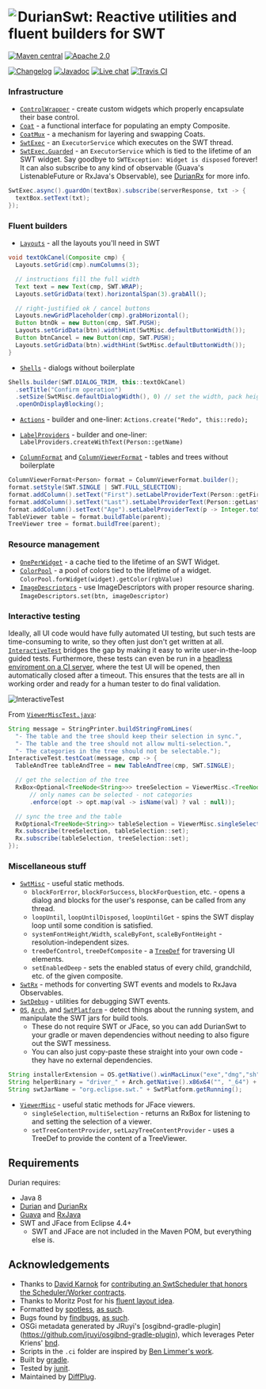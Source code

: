 # <img align="left" src="durian-swt.png"> DurianSwt: Reactive utilities and fluent builders for SWT

<!---freshmark shields
output = [
    link(shield('Maven central', 'mavencentral', 'com.diffplug.durian:durian-swt', 'blue'), 'https://search.maven.org/artifact/com.diffplug.durian/durian-swt'),
    link(shield('Apache 2.0', 'license', 'apache-2.0', 'blue'), 'https://tldrlegal.com/license/apache-license-2.0-(apache-2.0)'),
    '',
    link(shield('Changelog', 'changelog', versionLast, 'brightgreen'), 'CHANGES.md'),
    link(shield('Javadoc', 'javadoc', 'yes', 'brightgreen'), 'https://javadoc.io/static/com.diffplug.durian/durian-swt/{{versionLast}}/overview-summary.html'),
    link(shield('Live chat', 'gitter', 'chat', 'brightgreen'), 'https://gitter.im/diffplug/durian'),
    link(image('Travis CI', 'https://travis-ci.org/diffplug/durian-swt.svg?branch=master'), 'https://travis-ci.org/diffplug/durian-swt'),
    ].join('\n');
-->
[![Maven central](https://img.shields.io/badge/mavencentral-com.diffplug.durian%3Adurian--swt-blue.svg)](https://search.maven.org/artifact/com.diffplug.durian/durian-swt)
[![Apache 2.0](https://img.shields.io/badge/license-apache--2.0-blue.svg)](https://tldrlegal.com/license/apache-license-2.0-(apache-2.0))

[![Changelog](https://img.shields.io/badge/changelog-3.4.0-brightgreen.svg)](CHANGES.md)
[![Javadoc](https://img.shields.io/badge/javadoc-yes-brightgreen.svg)](https://javadoc.io/static/com.diffplug.durian/durian-swt/3.4.0/overview-summary.html)
[![Live chat](https://img.shields.io/badge/gitter-chat-brightgreen.svg)](https://gitter.im/diffplug/durian)
[![Travis CI](https://travis-ci.org/diffplug/durian-swt.svg?branch=master)](https://travis-ci.org/diffplug/durian-swt)
<!---freshmark /shields -->

<!---freshmark javadoc
output = prefixDelimiterReplace(input, 'https://javadoc.io/static/com.diffplug.durian/durian-swt/', '/', versionLast);
-->
### Infrastructure

* [`ControlWrapper`](https://javadoc.io/static/com.diffplug.durian/durian-swt/3.4.0/com/diffplug/common/swt/ControlWrapper.html) - create custom widgets which properly encapsulate their base control.
* [`Coat`](https://javadoc.io/static/com.diffplug.durian/durian-swt/3.4.0/com/diffplug/common/swt/Coat.html) - a functional interface for populating an empty Composite.
* [`CoatMux`](https://javadoc.io/static/com.diffplug.durian/durian-swt/3.4.0/com/diffplug/common/swt/CoatMux.html) - a mechanism for layering and swapping Coats.
* [`SwtExec`](https://javadoc.io/static/com.diffplug.durian/durian-swt/3.4.0/com/diffplug/common/swt/SwtExec.html) - an `ExecutorService` which executes on the SWT thread.
* [`SwtExec.Guarded`](https://javadoc.io/static/com.diffplug.durian/durian-swt/3.4.0/com/diffplug/common/swt/SwtExec.Guarded.html) - an `ExecutorService` which is tied to the lifetime of an SWT widget. Say goodbye to `SWTException: Widget is disposed` forever! It can also subscribe to any kind of observable (Guava's ListenableFuture or RxJava's Observable), see [DurianRx](https://github.com/diffplug/durian-rx) for more info.

```java
SwtExec.async().guardOn(textBox).subscribe(serverResponse, txt -> {
  textBox.setText(txt);
});
```

### Fluent builders

* [`Layouts`](https://javadoc.io/static/com.diffplug.durian/durian-swt/3.4.0/com/diffplug/common/swt/Layouts.html) - all the layouts you'll need in SWT

```java
void textOkCanel(Composite cmp) {
  Layouts.setGrid(cmp).numColumns(3);

  // instructions fill the full width
  Text text = new Text(cmp, SWT.WRAP);
  Layouts.setGridData(text).horizontalSpan(3).grabAll();

  // right-justified ok / cancel buttons
  Layouts.newGridPlaceholder(cmp).grabHorizontal();
  Button btnOk = new Button(cmp, SWT.PUSH);
  Layouts.setGridData(btn).widthHint(SwtMisc.defaultButtonWidth());
  Button btnCancel = new Button(cmp, SWT.PUSH);
  Layouts.setGridData(btn).widthHint(SwtMisc.defaultButtonWidth());
}
```

* [`Shells`](https://javadoc.io/static/com.diffplug.durian/durian-swt/3.4.0/com/diffplug/common/swt/Shells.html) - dialogs without boilerplate

```java
Shells.builder(SWT.DIALOG_TRIM, this::textOkCanel)
  .setTitle("Confirm operation")
  .setSize(SwtMisc.defaultDialogWidth(), 0) // set the width, pack height to fit contents
  .openOnDisplayBlocking();
```

* [`Actions`](https://javadoc.io/static/com.diffplug.durian/durian-swt/3.4.0/com/diffplug/common/swt/jface/Actions.html) - builder and one-liner:
`Actions.create("Redo", this::redo);`

* [`LabelProviders`](https://javadoc.io/static/com.diffplug.durian/durian-swt/3.4.0/com/diffplug/common/swt/jface/LabelProviders.html) - builder and one-liner:
`LabelProviders.createWithText(Person::getName)`

* [`ColumnFormat`](https://javadoc.io/static/com.diffplug.durian/durian-swt/3.4.0/com/diffplug/common/swt/ColumnFormat.html) and [`ColumnViewerFormat`](https://javadoc.io/static/com.diffplug.durian/durian-swt/3.4.0/com/diffplug/common/swt/jface/ColumnViewerFormat.html) - tables and trees without boilerplate

```java
ColumnViewerFormat<Person> format = ColumnViewerFormat.builder();
format.setStyle(SWT.SINGLE | SWT.FULL_SELECTION);
format.addColumn().setText("First").setLabelProviderText(Person::getFirstName);
format.addColumn().setText("Last").setLabelProviderText(Person::getLastName);
format.addColumn().setText("Age").setLabelProviderText(p -> Integer.toString(p.getAge())).setLayoutPixel(3 * SwtMisc.systemFontWidth());
TableViewer table = format.buildTable(parent);
TreeViewer tree = format.buildTree(parent);
```

### Resource management

* [`OnePerWidget`](https://javadoc.io/static/com.diffplug.durian/durian-swt/3.4.0/com/diffplug/common/swt/OnePerWidget.html) - a cache tied to the lifetime of an SWT Widget.
* [`ColorPool`](https://javadoc.io/static/com.diffplug.durian/durian-swt/3.4.0/com/diffplug/common/swt/ColorPool.html) - a pool of colors tied to the lifetime of a widget. `ColorPool.forWidget(widget).getColor(rgbValue)`
* [`ImageDescriptors`](https://javadoc.io/static/com.diffplug.durian/durian-swt/3.4.0/com/diffplug/common/swt/jface/ImageDescriptors.html) - use ImageDescriptors with proper resource sharing. `ImageDescriptors.set(btn, imageDescriptor)`

### Interactive testing

Ideally, all UI code would have fully automated UI testing, but
such tests are time-consuming to write, so they often just don't
get written at all. [`InteractiveTest`](https://javadoc.io/static/com.diffplug.durian/durian-swt/3.4.0/com/diffplug/common/swt/InteractiveTest.html)
bridges the gap by making it easy to write user-in-the-loop guided tests. Furthermore,
these tests can even be run in a [headless enviroment on a CI server](https://github.com/diffplug/durian-swt/blob/master/build.gradle#L66-L93), where the test UI
will be opened, then automatically closed after a timeout.  This ensures that the tests
are all in working order and ready for a human tester to do final validation.

![InteractiveTest](interactive-test.png)

From [`ViewerMiscTest.java`](https://github.com/diffplug/durian-swt/blob/master/test/com/diffplug/common/swt/jface/ViewerMiscTest.java):

```java
String message = StringPrinter.buildStringFromLines(
  "- The table and the tree should keep their selection in sync.",
  "- The table and the tree should not allow multi-selection.",
  "- The categories in the tree should not be selectable.");
InteractiveTest.testCoat(message, cmp -> {
  TableAndTree tableAndTree = new TableAndTree(cmp, SWT.SINGLE);

  // get the selection of the tree
  RxBox<Optional<TreeNode<String>>> treeSelection = ViewerMisc.<TreeNode<String>> singleSelection(tableAndTree.tree)
      // only names can be selected - not categories
      .enforce(opt -> opt.map(val -> isName(val) ? val : null));

  // sync the tree and the table
  RxOptional<TreeNode<String>> tableSelection = ViewerMisc.singleSelection(tableAndTree.table);
  Rx.subscribe(treeSelection, tableSelection::set);
  Rx.subscribe(tableSelection, treeSelection::set);
});
```

### Miscellaneous stuff

* [`SwtMisc`](https://javadoc.io/static/com.diffplug.durian/durian-swt/3.4.0/com/diffplug/common/swt/SwtMisc.html) - useful static methods.
  + `blockForError`, `blockForSuccess`, `blockForQuestion`, etc. - opens a dialog and blocks for the user's response, can be called from any thread.
  + `loopUntil`, `loopUntilDisposed`, `loopUntilGet` - spins the SWT display loop until some condition is satisfied.
  + `systemFontHeight/Width`, `scaleByFont`, `scaleByFontHeight` - resolution-independent sizes.
  + `treeDefControl`, `treeDefComposite` - a [`TreeDef`](http://diffplug.github.io/durian/javadoc/snapshot/com/diffplug/common/base/TreeDef.html) for traversing UI elements.
  + `setEnabledDeep` - sets the enabled status of every child, grandchild, etc. of the given composite.
* [`SwtRx`](https://javadoc.io/static/com.diffplug.durian/durian-swt/3.4.0/com/diffplug/common/swt/SwtRx.html) - methods for converting SWT events and models to RxJava Observables.
* [`SwtDebug`](https://javadoc.io/static/com.diffplug.durian/durian-swt/3.4.0/com/diffplug/common/swt/SwtDebug.html) - utilities for debugging SWT events.
* [`OS`](https://javadoc.io/static/com.diffplug.durian/durian-swt/3.4.0/com/diffplug/common/swt/os/OS.html), [`Arch`](https://javadoc.io/static/com.diffplug.durian/durian-swt/3.4.0/com/diffplug/common/swt/os/Arch.html), and [`SwtPlatform`](https://javadoc.io/static/com.diffplug.durian/durian-swt/3.4.0/com/diffplug/common/swt/os/SwtPlatform.html) - detect things about the running system, and manipulate the SWT jars for build tools.
  + These do not require SWT or JFace, so you can add DurianSwt to your gradle or maven dependencies without needing to also figure out the SWT messiness.
  + You can also just copy-paste these straight into your own code - they have no external dependencies.
```java
String installerExtension = OS.getNative().winMacLinux("exe","dmg","sh");
String helperBinary = "driver_" + Arch.getNative().x86x64("", "_64") + ".dll";
String swtJarName = "org.eclipse.swt." + SwtPlatform.getRunning();
```
* [`ViewerMisc`](https://javadoc.io/static/com.diffplug.durian/durian-swt/3.4.0/com/diffplug/common/swt/jface/ViewerMisc.html) - useful static methods for JFace viewers.
  + `singleSelection`, `multiSelection` - returns an RxBox for listening to and setting the selection of a viewer.
  + `setTreeContentProvider`, `setLazyTreeContentProvider` - uses a TreeDef to provide the content of a TreeViewer.

<!---freshmark /javadoc -->

## Requirements

Durian requires:
* Java 8
* [Durian](https://github.com/diffplug/durian) and [DurianRx](https://github.com/diffplug/durian-rx)
* [Guava](https://github.com/google/guava) and [RxJava](https://github.com/reactivex/rxjava)
* SWT and JFace from Eclipse 4.4+
  + SWT and JFace are not included in the Maven POM, but everything else is.

## Acknowledgements

* Thanks to [David Karnok](https://akarnokd.blogspot.com/) for [contributing an SwtScheduler that honors the Scheduler/Worker contracts](https://github.com/diffplug/durian-swt/pull/1).
* Thanks to Moritz Post for his [fluent layout idea](http://eclipsesource.com/blogs/2013/07/25/efficiently-dealing-with-swt-gridlayout-and-griddata/).
* Formatted by [spotless](https://github.com/diffplug/spotless), [as such](https://github.com/diffplug/durian-rx/blob/v1.0/build.gradle?ts=4#L70-L90).
* Bugs found by [findbugs](http://findbugs.sourceforge.net/), [as such](https://github.com/diffplug/durian-rx/blob/v1.0/build.gradle?ts=4#L92-L116).
* OSGi metadata generated by JRuyi's [osgibnd-gradle-plugin] (https://github.com/jruyi/osgibnd-gradle-plugin), which leverages Peter Kriens' [bnd](http://www.aqute.biz/Bnd/Bnd).
* Scripts in the `.ci` folder are inspired by [Ben Limmer's work](http://benlimmer.com/2013/12/26/automatically-publish-javadoc-to-gh-pages-with-travis-ci/).
* Built by [gradle](http://gradle.org/).
* Tested by [junit](http://junit.org/).
* Maintained by [DiffPlug](http://www.diffplug.com/).
